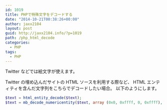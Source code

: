 ```yaml
---
id: 1019
title: PHPで特殊文字をデコードする
date: "2014-10-21T00:38:26+00:00"
author: jaxx2104
layout: post
guid: http://jaxx2104.info/?p=1019
path: /php_html_decode
categories:
  - PHP
tags:
  - PHP
---
```

Twitter などでは絵文字が使えます。

Twitter の埋め込んだサイトの HTML ソースを利用する際など、
HTML エンティティを含んだ文字列をこちらでデコードしたい場合。
以下のようにします。

```php
$text = html_entity_decode($text);
$text = mb_decode_numericentity($text, array (0x0, 0xffff, 0, 0xffff), 'UTF-8');
```
